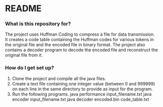 # README #

### What is this repository for? ###
The project uses Huffman Coding to compress a file for data transmission. It creates a code table containing the Huffman codes for various tokens in the original file and the encoded file in binary format. The project also contains a decoder program to decode the encoded file and reconstruct the original file from it.

### How do I get set up? ###
1. Clone the project and compile all the java files.
2. Create a text file containing one integer value (between 0 and 999999) on each line in the same directory to provide as input for the program.
3. Run the following programs.
java performance input_filename.txt
java encoder input_filename.txt
java decoder encoded.bin code_table.txt